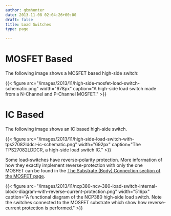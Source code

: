 ```yaml
---
author: gbmhunter
date: 2013-11-08 02:04:26+00:00
draft: false
title: Load Switches
type: page

---
```


# MOSFET Based

The following image shows a MOSFET based high-side switch:


{{< figure src="/images/2013/11/high-side-mosfet-load-switch-schematic.png" width="678px" caption="A high-side load switch made from a N-Channel and P-Channel MOSFET."  >}}

# IC Based

The following image shows an IC based high-side switch.


{{< figure src="/images/2013/11/high-side-load-switch-with-tps27082lddcr-ic-schematic.png" width="692px" caption="The TPS27082LDDCR, a high-side load switch IC."  >}}

Some load-switches have reverse-polarity protection. More information of how they exactly implement reverse-protection with only the one MOSFET can be found in the [The Substrate (Body) Connection section of the MOSFET page](/electronics/components/mosfets#the-substrate-body-connection).


{{< figure src="/images/2013/11/ncp380-ncv-380-load-switch-internal-block-diagram-with-reverse-current-protection.png" width="516px" caption="A functional diagram of the NCP380 high-side load switch. Note the switches connected to the MOSFET substrate which show how reverse-current protection is performed."  >}}

